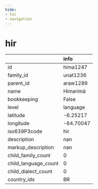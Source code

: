 ```yaml
---
hide:
- toc
- navigation
---
```

# hir
|                      | info      |
|:---------------------|:----------|
| id                   | hima1247  |
| family_id            | unat1236  |
| parent_id            | araw1289  |
| name                 | Himarimã  |
| bookkeeping          | False     |
| level                | language  |
| latitude             | -6.25217  |
| longitude            | -64.70047 |
| iso639P3code         | hir       |
| description          | nan       |
| markup_description   | nan       |
| child_family_count   | 0         |
| child_language_count | 0         |
| child_dialect_count  | 0         |
| country_ids          | BR        |